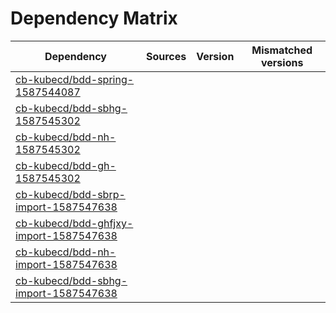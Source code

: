 # Dependency Matrix

Dependency | Sources | Version | Mismatched versions
---------- | ------- | ------- | -------------------
[cb-kubecd/bdd-spring-1587544087](https://github.com/cb-kubecd/bdd-spring-1587544087.git) |  | []() | 
[cb-kubecd/bdd-sbhg-1587545302](https://github.com/cb-kubecd/bdd-sbhg-1587545302.git) |  | []() | 
[cb-kubecd/bdd-nh-1587545302](https://github.com/cb-kubecd/bdd-nh-1587545302.git) |  | []() | 
[cb-kubecd/bdd-gh-1587545302](https://github.com/cb-kubecd/bdd-gh-1587545302.git) |  | []() | 
[cb-kubecd/bdd-sbrp-import-1587547638](https://github.com/cb-kubecd/bdd-sbrp-import-1587547638.git) |  | []() | 
[cb-kubecd/bdd-ghfjxy-import-1587547638](https://github.com/cb-kubecd/bdd-ghfjxy-import-1587547638.git) |  | []() | 
[cb-kubecd/bdd-nh-import-1587547638](https://github.com/cb-kubecd/bdd-nh-import-1587547638.git) |  | []() | 
[cb-kubecd/bdd-sbhg-import-1587547638](https://github.com/cb-kubecd/bdd-sbhg-import-1587547638.git) |  | []() | 
